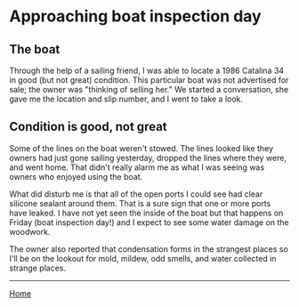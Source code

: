 # Approaching boat inspection day

## The boat
Through the help of a sailing friend, I was able to locate a 1986 Catalina 34 in good (but not great) condition. This particular boat was not advertised for sale; the owner was "thinking of selling her." We started a conversation, she gave me the location and slip number, and I went to take a look.

## Condition is good, not great
Some of the lines on the boat weren't stowed. The lines looked like they owners had just gone sailing yesterday, dropped the lines where they were, and went home. That didn't really alarm me as what I was seeing was owners who enjoyed using the boat. 

What did disturb me is that all of the open ports I could see had clear silicone sealant around them. That is a sure sign that one or more ports have leaked. I have not yet seen the inside of the boat but that happens on Friday (boat inspection day!) and I expect to see some water damage on the woodwork.

The owner also reported that condensation forms in the strangest places so I'll be on the lookout for mold, mildew, odd smells, and water collected in strange places.

___

[Home](https://tomsalzer.github.io/Sailing/)
